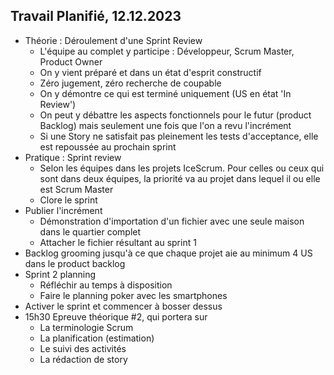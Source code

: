 ## Travail Planifié, 12.12.2023

- Théorie : Déroulement d'une Sprint Review
  - L'équipe au complet y participe : Développeur, Scrum Master, Product Owner
  - On y vient préparé et dans un état d'esprit constructif
  - Zéro jugement, zéro recherche de coupable
  - On y démontre ce qui est terminé uniquement (US en état 'In Review')
  - On peut y débattre les aspects fonctionnels pour le futur (product Backlog) mais seulement une fois que l'on a revu l'incrément
  - Si une Story ne satisfait pas pleinement les tests d'acceptance, elle est repoussée au prochain sprint
- Pratique : Sprint review
  - Selon les équipes dans les projets IceScrum. Pour celles ou ceux qui sont dans deux équipes, la priorité va au projet dans lequel il ou elle est Scrum Master
  - Clore le sprint
- Publier l'incrément
  - Démonstration d'importation d'un fichier avec une seule maison dans le quartier complet
  - Attacher le fichier résultant au sprint 1
- Backlog grooming jusqu'à ce que chaque projet aie au minimum 4 US dans le product backlog
- Sprint 2 planning
  - Réfléchir au temps à disposition
  - Faire le planning poker avec les smartphones
- Activer le sprint et commencer à bosser dessus
- 15h30 Epreuve théorique #2, qui portera sur
  - La terminologie Scrum
  - La planification (estimation)
  - Le suivi des activités
  - La rédaction de story
